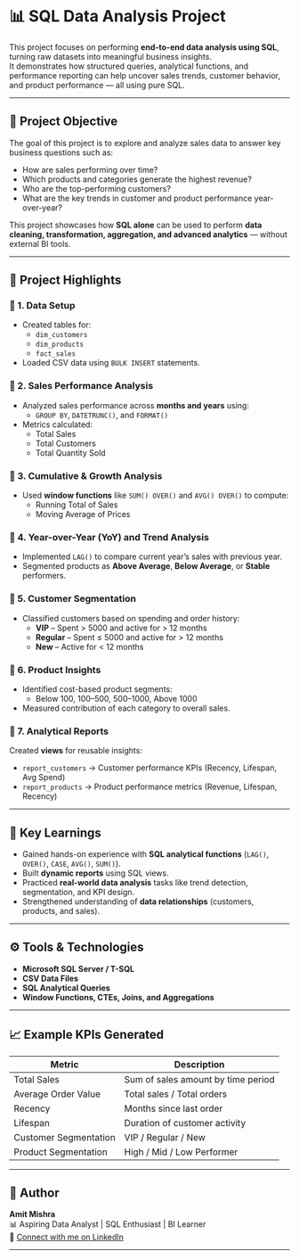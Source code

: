 # 📊 SQL Data Analysis Project

This project focuses on performing **end-to-end data analysis using SQL**, turning raw datasets into meaningful business insights.  
It demonstrates how structured queries, analytical functions, and performance reporting can help uncover sales trends, customer behavior, and product performance — all using pure SQL.

---

## 🎯 Project Objective

The goal of this project is to explore and analyze sales data to answer key business questions such as:
- How are sales performing over time?
- Which products and categories generate the highest revenue?
- Who are the top-performing customers?
- What are the key trends in customer and product performance year-over-year?

This project showcases how **SQL alone** can be used to perform **data cleaning, transformation, aggregation, and advanced analytics** — without external BI tools.

---

## 🧩 Project Highlights

### 🔹 1. Data Setup
- Created tables for:
  - `dim_customers`
  - `dim_products`
  - `fact_sales`
- Loaded CSV data using `BULK INSERT` statements.

### 🔹 2. Sales Performance Analysis
- Analyzed sales performance across **months and years** using:
  - `GROUP BY`, `DATETRUNC()`, and `FORMAT()`
- Metrics calculated:
  - Total Sales  
  - Total Customers  
  - Total Quantity Sold  

### 🔹 3. Cumulative & Growth Analysis
- Used **window functions** like `SUM() OVER()` and `AVG() OVER()` to compute:
  - Running Total of Sales  
  - Moving Average of Prices  

### 🔹 4. Year-over-Year (YoY) and Trend Analysis
- Implemented `LAG()` to compare current year’s sales with previous year.
- Segmented products as **Above Average**, **Below Average**, or **Stable** performers.

### 🔹 5. Customer Segmentation
- Classified customers based on spending and order history:
  - **VIP** – Spent > 5000 and active for > 12 months  
  - **Regular** – Spent ≤ 5000 and active for > 12 months  
  - **New** – Active for < 12 months

### 🔹 6. Product Insights
- Identified cost-based product segments:
  - Below 100, 100–500, 500–1000, Above 1000
- Measured contribution of each category to overall sales.

### 🔹 7. Analytical Reports
Created **views** for reusable insights:
- `report_customers` → Customer performance KPIs (Recency, Lifespan, Avg Spend)
- `report_products` → Product performance metrics (Revenue, Lifespan, Recency)

---

## 🧠 Key Learnings
- Gained hands-on experience with **SQL analytical functions** (`LAG()`, `OVER()`, `CASE`, `AVG()`, `SUM()`).
- Built **dynamic reports** using SQL views.
- Practiced **real-world data analysis** tasks like trend detection, segmentation, and KPI design.
- Strengthened understanding of **data relationships** (customers, products, and sales).

---

## ⚙️ Tools & Technologies
- **Microsoft SQL Server / T-SQL**
- **CSV Data Files**
- **SQL Analytical Queries**
- **Window Functions, CTEs, Joins, and Aggregations**

---

## 📈 Example KPIs Generated
| Metric | Description |
|--------|--------------|
| Total Sales | Sum of sales amount by time period |
| Average Order Value | Total sales / Total orders |
| Recency | Months since last order |
| Lifespan | Duration of customer activity |
| Customer Segmentation | VIP / Regular / New |
| Product Segmentation | High / Mid / Low Performer |

---

## 🌟 Author
**Amit Mishra**  
📊 Aspiring Data Analyst | SQL Enthusiast | BI Learner  
🔗 [Connect with me on LinkedIn](https://www.linkedin.com/in/amitmishra29/)  

---
